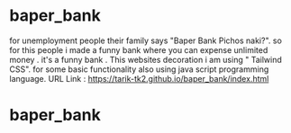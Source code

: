 
# baper_bank
for unemployment people their family says "Baper Bank Pichos naki?". so for this people i made a funny bank where you can expense unlimited money . it's a funny bank .
This websites  decoration i am using " Tailwind CSS". for some basic functionality  also using java script programming language.
URL Link : https://tarik-tk2.github.io/baper_bank/index.html
 
# baper_bank
